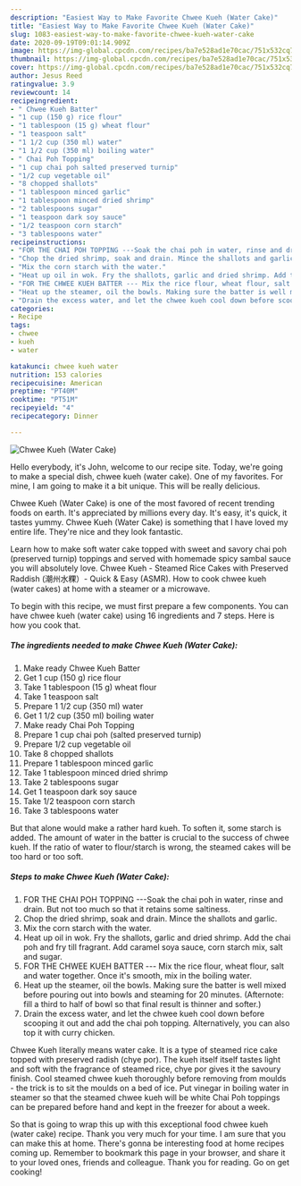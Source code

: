 ```yaml
---
description: "Easiest Way to Make Favorite Chwee Kueh (Water Cake)"
title: "Easiest Way to Make Favorite Chwee Kueh (Water Cake)"
slug: 1083-easiest-way-to-make-favorite-chwee-kueh-water-cake
date: 2020-09-19T09:01:14.909Z
image: https://img-global.cpcdn.com/recipes/ba7e528ad1e70cac/751x532cq70/chwee-kueh-water-cake-recipe-main-photo.jpg
thumbnail: https://img-global.cpcdn.com/recipes/ba7e528ad1e70cac/751x532cq70/chwee-kueh-water-cake-recipe-main-photo.jpg
cover: https://img-global.cpcdn.com/recipes/ba7e528ad1e70cac/751x532cq70/chwee-kueh-water-cake-recipe-main-photo.jpg
author: Jesus Reed
ratingvalue: 3.9
reviewcount: 14
recipeingredient:
- " Chwee Kueh Batter"
- "1 cup (150 g) rice flour"
- "1 tablespoon (15 g) wheat flour"
- "1 teaspoon salt"
- "1 1/2 cup (350 ml) water"
- "1 1/2 cup (350 ml) boiling water"
- " Chai Poh Topping"
- "1 cup chai poh salted preserved turnip"
- "1/2 cup vegetable oil"
- "8 chopped shallots"
- "1 tablespoon minced garlic"
- "1 tablespoon minced dried shrimp"
- "2 tablespoons sugar"
- "1 teaspoon dark soy sauce"
- "1/2 teaspoon corn starch"
- "3 tablespoons water"
recipeinstructions:
- "FOR THE CHAI POH TOPPING ---Soak the chai poh in water, rinse and drain. But not too much so that it retains some saltiness."
- "Chop the dried shrimp, soak and drain. Mince the shallots and garlic."
- "Mix the corn starch with the water."
- "Heat up oil in wok. Fry the shallots, garlic and dried shrimp. Add the chai poh and fry till fragrant. Add caramel soya sauce, corn starch mix, salt and sugar."
- "FOR THE CHWEE KUEH BATTER --- Mix the rice flour, wheat flour, salt and water together. Once it&#39;s smooth, mix in the boiling water."
- "Heat up the steamer, oil the bowls. Making sure the batter is well mixed before pouring out into bowls and steaming for 20 minutes. (Afternote: fill a third to half of bowl so that final result is thinner and softer.)"
- "Drain the excess water, and let the chwee kueh cool down before scooping it out and add the chai poh topping. Alternatively, you can also top it with curry chicken."
categories:
- Recipe
tags:
- chwee
- kueh
- water

katakunci: chwee kueh water 
nutrition: 153 calories
recipecuisine: American
preptime: "PT40M"
cooktime: "PT51M"
recipeyield: "4"
recipecategory: Dinner

---
```



![Chwee Kueh (Water Cake)](https://img-global.cpcdn.com/recipes/ba7e528ad1e70cac/751x532cq70/chwee-kueh-water-cake-recipe-main-photo.jpg)

Hello everybody, it's John, welcome to our recipe site. Today, we're going to make a special dish, chwee kueh (water cake). One of my favorites. For mine, I am going to make it a bit unique. This will be really delicious.

Chwee Kueh (Water Cake) is one of the most favored of recent trending foods on earth. It's appreciated by millions every day. It's easy, it's quick, it tastes yummy. Chwee Kueh (Water Cake) is something that I have loved my entire life. They're nice and they look fantastic.

Learn how to make soft water cake topped with sweet and savory chai poh (preserved turnip) toppings and served with homemade spicy sambal sauce you will absolutely love. Chwee Kueh - Steamed Rice Cakes with Preserved Raddish (潮州水粿）- Quick &amp; Easy (ASMR). How to cook chwee kueh (water cakes) at home with a steamer or a microwave.


To begin with this recipe, we must first prepare a few components. You can have chwee kueh (water cake) using 16 ingredients and 7 steps. Here is how you cook that.

<!--inarticleads1-->

##### The ingredients needed to make Chwee Kueh (Water Cake):

1. Make ready  Chwee Kueh Batter
1. Get 1 cup (150 g) rice flour
1. Take 1 tablespoon (15 g) wheat flour
1. Take 1 teaspoon salt
1. Prepare 1 1/2 cup (350 ml) water
1. Get 1 1/2 cup (350 ml) boiling water
1. Make ready  Chai Poh Topping
1. Prepare 1 cup chai poh (salted preserved turnip)
1. Prepare 1/2 cup vegetable oil
1. Take 8 chopped shallots
1. Prepare 1 tablespoon minced garlic
1. Take 1 tablespoon minced dried shrimp
1. Take 2 tablespoons sugar
1. Get 1 teaspoon dark soy sauce
1. Take 1/2 teaspoon corn starch
1. Take 3 tablespoons water


But that alone would make a rather hard kueh. To soften it, some starch is added. The amount of water in the batter is crucial to the success of chwee kueh. If the ratio of water to flour/starch is wrong, the steamed cakes will be too hard or too soft. 

<!--inarticleads2-->

##### Steps to make Chwee Kueh (Water Cake):

1. FOR THE CHAI POH TOPPING ---Soak the chai poh in water, rinse and drain. But not too much so that it retains some saltiness.
1. Chop the dried shrimp, soak and drain. Mince the shallots and garlic.
1. Mix the corn starch with the water.
1. Heat up oil in wok. Fry the shallots, garlic and dried shrimp. Add the chai poh and fry till fragrant. Add caramel soya sauce, corn starch mix, salt and sugar.
1. FOR THE CHWEE KUEH BATTER --- Mix the rice flour, wheat flour, salt and water together. Once it&#39;s smooth, mix in the boiling water.
1. Heat up the steamer, oil the bowls. Making sure the batter is well mixed before pouring out into bowls and steaming for 20 minutes. (Afternote: fill a third to half of bowl so that final result is thinner and softer.)
1. Drain the excess water, and let the chwee kueh cool down before scooping it out and add the chai poh topping. Alternatively, you can also top it with curry chicken.


Chwee Kueh literally means water cake. It is a type of steamed rice cake topped with preserved radish (chye por). The kueh itself itself tastes light and soft with the fragrance of steamed rice, chye por gives it the savoury finish. Cool steamed chwee kueh thoroughly before removing from moulds - the trick is to sit the moulds on a bed of ice. Put vinegar in boiling water in steamer so that the steamed chwee kueh will be white Chai Poh toppings can be prepared before hand and kept in the freezer for about a week. 

So that is going to wrap this up with this exceptional food chwee kueh (water cake) recipe. Thank you very much for your time. I am sure that you can make this at home. There's gonna be interesting food at home recipes coming up. Remember to bookmark this page in your browser, and share it to your loved ones, friends and colleague. Thank you for reading. Go on get cooking!
